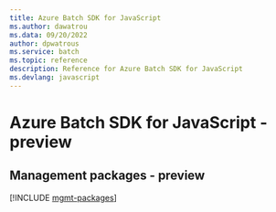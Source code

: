 ```yaml
---
title: Azure Batch SDK for JavaScript
ms.author: dawatrou
ms.data: 09/20/2022
author: dpwatrous
ms.service: batch
ms.topic: reference
description: Reference for Azure Batch SDK for JavaScript
ms.devlang: javascript
---
```

# Azure Batch SDK for JavaScript - preview

## Management packages - preview
[!INCLUDE [mgmt-packages](batch-mgmt-index.md)]